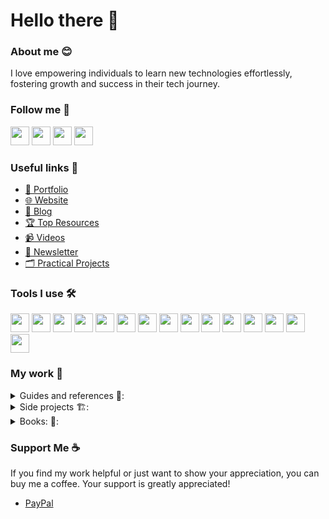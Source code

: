 # Hello there 👋
### About me 😊
I love empowering individuals to learn new technologies effortlessly, fostering growth and success in their tech journey.

### Follow me 🤳
  <a href="https://www.x.com/hernandoabella"><img src="https://cdn2.iconfinder.com/data/icons/threads-by-instagram/24/x-logo-twitter-new-brand-contained-64.png" width="30px"/></a>
  <a href="https://www.instagram.com/hernandoabella"><img src="https://cdn2.iconfinder.com/data/icons/social-media-2285/512/1_Instagram_colored_svg_1-64.png" width="30px"/></a>
  <a href="https://www.tiktok.com/@hernandoabella"><img src="https://cdn0.iconfinder.com/data/icons/logos-brands-7/512/TikTok_logo_original0-64.png" width="30px"/></a>
  <a href="https://www.youtube.com/c/hernandoabella"><img src="https://cdn4.iconfinder.com/data/icons/logos-and-brands/512/395_Youtube_logo-64.png" width="30px"/></a>

### Useful links 🔗
- [🤵 Portfolio](https://portfolio-hernandoabella.vercel.app/) <br/>
- [🌐 Website](https://www.hernandoabella.com) <br/>
- [📝 Blog](https://medium.com/@hernandoabella) <br/>
- [🏆 Top Resources](https://hernandoabella.com/resources/) <br/>
- [📹 Videos](https://youtube.com/c/hernandoabella) <br/>
- [📰 Newsletter](https://beat-byte-publishing.com/) 
- [🗂️ Practical Projects](https://github.com/hernandoabella/practical-projects)

### Tools I use 🛠️
  <span><img src="https://cdn.jsdelivr.net/gh/devicons/devicon/icons/html5/html5-original.svg" width="30px"/></span>
  <span><img src="https://cdn.jsdelivr.net/gh/devicons/devicon/icons/css3/css3-original.svg" width="30px"/></span>
  <span><img src="https://cdn.jsdelivr.net/gh/devicons/devicon/icons/javascript/javascript-original.svg" width="30px"/></span>
  <span><img src="https://cdn.jsdelivr.net/gh/devicons/devicon@latest/icons/tailwindcss/tailwindcss-original.svg" width="30px"/></span> 
  <span><img src="https://cdn.jsdelivr.net/gh/devicons/devicon/icons/typescript/typescript-original.svg" width="30px"/></span>
  <span><img src="https://cdn.jsdelivr.net/gh/devicons/devicon/icons/react/react-original.svg" width="30px"/></span>
  <span><img src="https://cdn.jsdelivr.net/gh/devicons/devicon/icons/express/express-original.svg" width="30px"/></span>
  <span><img src="https://cdn.jsdelivr.net/gh/devicons/devicon/icons/nodejs/nodejs-original-wordmark.svg" width="30px"/></span>
  <span><img src="https://cdn.jsdelivr.net/gh/devicons/devicon/icons/nextjs/nextjs-original.svg" width="30px"/></span>
  <span><img src="https://cdn.jsdelivr.net/gh/devicons/devicon/icons/vscode/vscode-original.svg" width="30px"/></span>
  <span><img src="https://cdn.jsdelivr.net/gh/devicons/devicon/icons/bash/bash-original.svg" width="30px"/></span>
  <span><img src="https://cdn.jsdelivr.net/gh/devicons/devicon/icons/git/git-original.svg" width="30px"/></span>
  <span><img src="https://cdn.jsdelivr.net/gh/devicons/devicon/icons/github/github-original.svg" width="30px"/></span>
  <span><img src="https://cdn.jsdelivr.net/gh/devicons/devicon/icons/canva/canva-original.svg" width="30px"/></span>
  <span><img src="https://cdn.jsdelivr.net/gh/devicons/devicon/icons/figma/figma-original.svg" width="30px"/></span>

### My work 💼
<details close>
<summary>Guides and references 📙:</summary>
  
- [Programming Paradigms](https://github.com/hernandoabella/programming-paradigms)
- [Soft Skills](https://github.com/hernandoabella/soft-skills)
- [🧹 Clean Code](https://github.com/hernandoabella/clean-code)
- [Object Oriented Programming](https://github.com/hernandoabella/object-oriented-programming)
- [Design Principles](https://github.com/hernandoabella/design-principles)
- [Data Structures and Algorithms](https://github.com/hernandoabella/data-structures-and-algorithms)
- [Testing](https://github.com/hernandoabella/testing)
- [Version Control](https://github.com/version-control)
- [Software Development Life Cycle](https://github.com/hernandoabella/software-development-life-cycle)
- [Design Patterns](https://github.com/hernandoabella/design-patterns)
- [Concurrency and parallelism](https://github.com/hernandoabella/concurrency-and-parallelism)
- [Networking](https://github.com/hernandoabella/networking)
- [Databases](https://github.com/databases)
- [Security](https://github.com/hernandoabella/security)
- [CI/CD](https://github.com/hernandoabella/ci-cd)
- [Containerization and Orchestration](https://github.com/hernandoabella/containerization-and-orchestration)
- [Cloud Computing](https://github.com/hernandoabella/cloud-computing)
- [UI/UX](https://github.com/hernandoabella/ui-ux)
- [HTML](https://github.com/hernandoabella/html)
- [CSS](https://github.com/hernandoabella/css)
- [Game Development](https://github.com/hernandoabella/game-development)
- Mobile Application Development (iOS and Android)
- Microservices
- Serverless Computing
- Machine Learning and AI
- Natural Language Processing
- Big Data and Analytics
- Blockchain and Cryptocurrencies
- Internet of Things (IoT)
- Augmented Reality (AR) and Virtual Reality (VR)
- Robotics
- Quantum Computing
- Accessibility and Inclusive Design
- Agile Methodologies
- Project Management
- Technical Writing and Documentation
- Open-Source Software Development
- Ethical Hacking and Cybersecurity
- DevSecOps
- Embedded Systems
- Computer Graphics and Animation
#### Programming Languages 💻:
- [JavaScript](https://github.com/hernandoabella/javascript)
- [TypeScript](https://github.com/hernandoabella/typescript)
- [Java](https://github.com/hernandoabella/java)
- [Python](https://github.com/hernandoabella/python)
- [C](https://github.com/hernandoabella/c)
- [C++](https://github.com/hernandoabella/cpp)
- [C#](https://github.com/hernandoabella/c-sharp)
- [Ruby](https://github.com/hernandoabella/ruby)
- [Go](https://github.com/hernandoabella/go)
- [PHP](https://github.com/hernandoabella/php)
- [Swift](https://github.com/hernandoabella/swift)
- [Kotlin](https://github.com/hernandoabella/kotlin)
- [Rust](https://github.com/hernandoabella/rust)
- [Dart](https://github.com/hernandoabella/dart)
- [Clojure](https://github.com/hernandoabella/clojure)
- [Scala](https://github.com/hernandoabella/scala)
- [Haskell](https://github.com/hernandoabella/haskell)
- [Perl](https://github.com/hernandoabella/perl)
- [Elixir](https://github.com/hernandoabella/elixir)
- [Julia](https://github.com/hernandoabella/julia)
  
</details>

<details close>
<summary>Side projects 🏗️:</summary>

#### Resources:  
| Project Name | Description | Live |
|--------------|-------------|------|
| [👑 Coding King](https://github.com/hernandoabella/coding-king) | Quick resources to help you level up! | [https://coding-king.vercel.app/](https://coding-king.vercel.app/) |
#### Tools:
| Project Name | Description | Live |
|--------------|-------------|------|
| [Testimonial Card Generator](https://github.com/hernandoabella/testimonial-card-generator) | Create stunning cards testimonials for your products. | []() |
| [Delete duplicate emails](https://github.com/hernandoabella/testimonial-card-generator) | Delete a list of duplicate emails. | []() |
| [Code Lines](https://github.com/hernandoabella/code-lines) | Convert your snippet into a fancy illustration. | []() |
#### Collections:
| Project Name | Description | Live |
|--------------|-------------|------|
| [JS-APPS](https://github.com/hernandoabella/js-apps) | Mega app collection to practice JavaScript code | |
| [ASTERISK](https://github.com/hernandoabella/asterisk) | Mega pattern program collection | |
| Killer-One-Liners |  | |
| KeyW0rds | | |
#### For fun:
| Project Name | Description | Live |
|--------------|-------------|------|
| CodingRomeo | Date a programmer girl or man with these quotes | |
| Tech Motivator | Daily Tech Quotes to motivate you to write code | |
</details>

<details close>
<summary>Books: 🏪:</summary>

  #### Cheat-Sheets
  - C#
  - Python
  - TypeScript
  - JavaScript
  - Go
  - Java
  - CPP
  - C
  - Ruby
  - Elixir
  - Julia
  #### Key-Words
  #### CookBook
- [SQL Cook Book](https://www.amazon.com/-/es/Hernando-Abella/dp/B0CWVK8B9R)
- [JavaScript Cook Book](https://www.amazon.com/Hernando-Abella/dp/B0CPDSXDGL)
- Typescript cookbook
- Python cookbook 
#### Algorithms and Data Structures
- [Algorithms and Data Structures in Python](https://www.amazon.com/-/es/Hernando-Abella/dp/B0CW65JBLW)
#### Pattern Programs
- [150+ JavaScript Pattern Programs](https://www.amazon.com/150-JavaScript-Pattern-Programs-creativity/dp/B0CV1GBW28)
- [150+ C Pattern Programs](https://www.amazon.com/150-Pattern-Programs-creativity-statements/dp/B0CTZW4Y9V)
- [150 Python Pattern Programs](https://www.amazon.com/Hernando-Abella-ebook/dp/B0CVNG3PRV) 
#### For Beginners
- [Rust for beginners](https://www.amazon.com/Rust-Beginners-Lets-Learn-together/dp/B0CT3NP1JB)
- [JavaScript for beginners](https://www.amazon.com/JavaScript-Beginners-Hernando-Abella/dp/B0CRHYGXNC)
#### Programs For Beginners
- [200+ JavaScript Programs For Beginners](https://www.amazon.com/JavaScript-Programs-Beginners-Hernando-Abella/dp/B0CQ5KVQGH)
- [200+ Python Programs For Beginners](https://www.amazon.com/-/es/Hernando-Abella/dp/B0CVLQTKHG)
#### Exclusive Line
- 250+ C Killer One-Liners [working on it]
- 250+ C++ Killer One-Liners [working on it]
- [250+ C# Killer One-Liners](https://www.amazon.com/-/es/Hernando-Abella-ebook/dp/B0D2ZM71J8)
- 250+ Java Killer One-Liners [working on it]
- 250+ Python Killer One-Liners [working on it]
- [250+ Ruby Killer One-Liners](https://www.amazon.com/250-Killer-Ruby-One-Liners-Transform-ebook/dp/B0CXF57XT9)
- 250+ Go Killer One-Liners [working on it]
- 250+ Kotlin Killer One-Liners [working on it]
- [250+ TypeScript Killer One-Liners](https://www.amazon.com/250-Killer-TypeScript-One-Liners-Transform-ebook/dp/B0CYHZ5QKJ)
- [250+ JavaScript Killer One-Liners](https://www.amazon.com/Hernando-Abella/dp/B0CN58RHGF)
#### 50 Concepts Every Developer Show Know
- [50 Python Concepts Every Developer Show Know](https://www.amazon.com/-/es/Hernando-Abella-ebook/dp/B0CW9LWMTB)
- 50 C Concepts Every Developer Should Know]
- 50 C++ Concepts Every Developer Should Know]
- [50 C# Concepts Every Developer Should Know](https://www.amazon.com/dp/B0CVFYGK2B)
- [50 JavaScript Concepts Every Developer Should Know](https://www.amazon.com/Hernando-Abella-ebook/dp/B0CNC4WZT6)
- [50 Java Concepts Every Developer Should Know](https://www.amazon.com/Java-Concepts-Every-Developer-Should-ebook/dp/B0CPPZ1BVM)
- 50 Go Concepts Every Developer Should Know
- 50 Kotlin Concepts Every Developer Should Know
- 50 Ruby Concepts Every Developer Should Know
#### Advanced Design Patterns
- [Advanced Design Patterns in JavaScript](https://www.amazon.com/Design-Patterns-JavaScript-Optimizing-applications/dp/B0CNWGV8W5)
#### 120 Advanced JavaScript Interview Questions
- [120 Advanced JavaScript Interview Questions](https://www.amazon.com/120-Advanced-JavaScript-Interview-Questions/dp/B0CL9ZKTLV)
- [120 Advanced Python Interview Questions](https://www.amazon.com/dp/B0CLM68FNR)
#### 🏆 Let's Grow Up Together
- [Programming Terms and Definitions](https://www.amazon.com/-/es/Hernando-Abella-ebook/dp/B0CN2R71Y7)
- [50 Ways to Make Money as a Dev](https://www.amazon.com/Ways-Make-Money-Dev-developer/dp/B0CXM1JDKL)
- Marketing for Devs
- Online Presence Guide for devs
- Time Management Techniques for devs
- Networking for Developer
- Effective Communication for Developers
</details>

### Support Me ☕
If you find my work helpful or just want to show your appreciation, you can buy me a coffee. Your support is greatly appreciated!
- [PayPal](https://paypal.me/haoficial)
